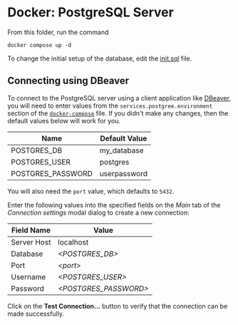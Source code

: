 # Docker: PostgreSQL Server

From this folder, run the command

```
docker compose up -d
```

To change the initial setup of the database, edit the [init.sql](./init-db/init.sql) file.

## Connecting using DBeaver

To connect to the PostgreSQL server using a client application like [DBeaver](https://dbeaver.io/), you will need to enter values from the `services.postgree.environment` section of the [`docker-compose`](./docker-compose.yml) file. If you didn't make any changes, then the default values below will work for you.

| Name                | Default Value |
|---------------------|---------------|
| POSTGRES_DB         | my_database   |
| POSTGRES_USER       | postgres      |
| POSTGRES_PASSWORD   | userpassword  |

You will also need the `port` value, which defaults to `5432`.

Enter the following values into the specified fields on the *Main* tab of the *Connection settings* modal dialog to create a new connection:

| Field Name  | Value                       |
|-------------|-----------------------------|
| Server Host | localhost                   |
| Database    | *&lt;POSTGRES_DB&gt;*       |
| Port        | *&lt;port&gt;*              |
| Username    | *&lt;POSTGRES_USER&gt;*     |
| Password    | *&lt;POSTGRES_PASSWORD&gt;* |

Click on the **Test Connection...** button to verify that the connection can be made successfully.
